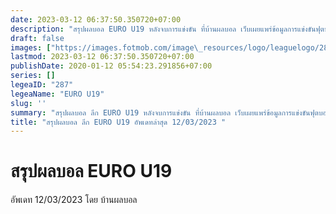 ```yaml
---
date: 2023-03-12 06:37:50.350720+07:00
description: "สรุปผลบอล EURO U19 หลังจบการแข่งขัน ที่บ้านผลบอล เว็บเผยแพร่ข้อมูลการแข่งขันฟุตบอลที่เชื่อถือได้ และ อัพเดทไวที่สุด"
draft: false
images: ["https://images.fotmob.com/image\_resources/logo/leaguelogo/287.png"]
lastmod: 2023-03-12 06:37:50.350720+07:00
publishDate: 2020-01-12 05:54:23.291856+07:00
series: []
legeaID: "287"
legeaName: "EURO U19"
slug: ''
summary: "สรุปผลบอล ลีก EURO U19 หลังจบการแข่งขัน ที่บ้านผลบอล เว็บเผยแพร่ข้อมูลการแข่งขันฟุตบอลที่เชื่อถือได้ และ อัพเดทไวที่สุด"
title: "สรุปผลบอล ลีก EURO U19 อัพเดทล่าสุด 12/03/2023 "
---
```


# สรุปผลบอล EURO U19
อัพเดท 12/03/2023 โดย บ้านผลบอล


